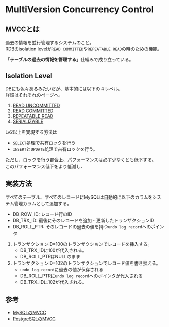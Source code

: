 # MultiVersion Concurrency Control

## MVCCとは

過去の情報を並行管理するシステムのこと。  
RDBのisolation levelが`READ COMMITTED`や`REPEATABLE READ`の時のための機能。

「**テーブルの過去の情報を管理する**」仕組みで成り立っている。

## Isolation Level

DBにも色々あるみたいだが、基本的には以下の４レベル。  
詳細はそれぞれのページへ。

1. [READ UNCOMMITTED](./07-1_READ_UNCOMMITTED.md)
1. [READ COMMITTED](./07-2_READ_COMMITTED.md)
1. [REPEATABLE READ](./07-3_REPEATABL_READ.md)
1. [SERIALIZABLE](./07-4_SERIALIZABLE.md)

Lv2以上を実現する方法は

- `SELECT`処理で共有ロックを行う
- `INSERT`と`UPDATE`処理で占有ロックを行う。

ただし、ロックを行う都合上、パフォーマンスは必ず少なくとも低下する。  
このパフォーマンス低下をより低減し、

## 実装方法

すべてのテーブル、すべてのレコードにMySQLは自動的に以下のカラムをシステム管理カラムとして追加する。

- DB_ROW_ID: レコード行のID
- DB_TRX_ID: 最後にそのレコードを追加・更新したトランザクションID
- DB_ROLL_PTR: そのレコードの過去の値を持つ`undo log record`へのポインタ

1. トランザクションID=100のトランザクションでレコードを挿入する。
   - DB_TRX_IDに100が代入される。
   - DB_ROLL_PTRはNULLのまま
2. トランザクションID=102のトランザクションでレコード値を書き換える。
   - `undo log record`に過去の値が保存される
   - DB_ROLL_PTRに`undo log record`へのポインタが代入される
   - DB_TRX_IDに102が代入される。

## 参考

- [MySQLのMVCC](https://qiita.com/nkriskeeic/items/24b7714b749d38bba87b)
- [PostgreSQLのMVCC](https://www.postgresql.jp/document/15/html/explicit-locking.html)
